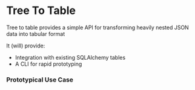 # Tree To Table

Tree to table provides a simple API for transforming heavily nested JSON data into tabular format

It (will) provide:

- Integration with existing SQLAlchemy tables
- A CLI for rapid prototyping

### Prototypical Use Case
